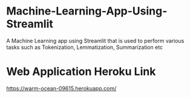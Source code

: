 # Machine-Learning-App-Using-Streamlit
 A Machine Learning app using Streamlit that is used to perform various tasks such as Tokenization, Lemmatization, Summarization etc

# Web Application Heroku Link
https://warm-ocean-09615.herokuapp.com/

